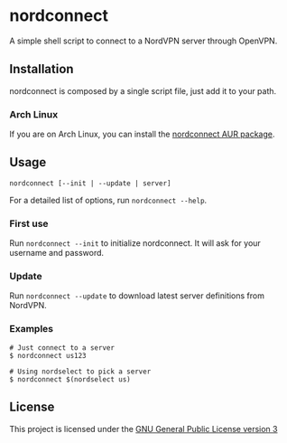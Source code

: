 # nordconnect
A simple shell script to connect to a NordVPN server through OpenVPN.

## Installation
nordconnect is composed by a single script file, just add it to your path.

### Arch Linux
If you are on Arch Linux, you can install the [nordconnect AUR package](https://aur.archlinux.org/packages/nordconnect/).

## Usage
```
nordconnect [--init | --update | server]
```

For a detailed list of options, run `nordconnect --help`.

### First use
Run `nordconnect --init` to initialize nordconnect. It will ask for your username and password.

### Update
Run `nordconnect --update` to download latest server definitions from NordVPN.

### Examples
```
# Just connect to a server
$ nordconnect us123

# Using nordselect to pick a server
$ nordconnect $(nordselect us)
```

## License
This project is licensed under the [GNU General Public License version 3](https://opensource.org/licenses/GPL-3.0)
